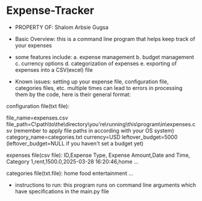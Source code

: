 # Expense-Tracker
- PROPERTY OF: Shalom Arbsie Gugsa

- Basic Overview: this is a command line program that helps keep track of your expenses
- some features include:
    a. expense management
    b. budget management
    c. currency options
    d. categorization of expenses
    e. exporting of expenses into a CSV(excel) file
 
- Known issues: setting up your expense file, configuration file, categories files, etc. multiple times can lead to errors in processing them by the code, here is their general format:

configuration file(txt file):

file_name=expenses.csv
file_path=C\\path\\to\\the\\directory\\you're\\running\\this\\program\\in\\expenses.csv (remember to apply file paths in according with your OS system)
category_name=categories.txt
currency=USD
leftover_budget=5000 (leftover_budget=NULL if you haven't set a budget yet)

expenses file(csv file):
ID,Expense Type, Expense Amount,Date and Time, Category
1,rent,1500.0,2025-03-28 16:20:46,home
...

categories file(txt.file):
home
food
entertainment
...

- instructions to run: this program runs on command line arguments which have specifications in the main.py file
